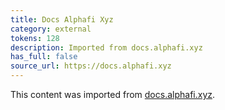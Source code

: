```yaml
---
title: Docs Alphafi Xyz
category: external
tokens: 128
description: Imported from docs.alphafi.xyz
has_full: false
source_url: https://docs.alphafi.xyz
---
```


This content was imported from [docs.alphafi.xyz](https://docs.alphafi.xyz).
